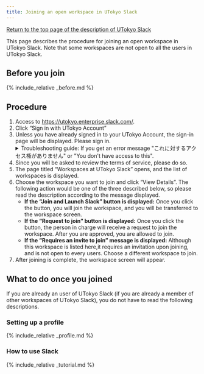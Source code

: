 ```yaml
---
title: Joining an open workspace in UTokyo Slack
---
```


[Return to the top page of the description of UTokyo Slack](/en/slack/)

This page describes the procedure for joining an open workspace in UTokyo Slack. Note that some workspaces are not open to all the users in UTokyo Slack.

## Before you join

{% include_relative _before.md %}

## Procedure

1. Access to https://utokyo.enterprise.slack.com/.
1. Click “Sign in with UTokyo Account”
1. Unless you have already signed in to your UTokyo Account, the sign-in page will be displayed. Please sign in.
    <details>
        <summary> Troubleshooting guide: If you get an error message "これに対するアクセス権がありません" or "You don't have access to this". </summary>
        It is possible that application or reflection of Multi-Factor Authentication for UTokyo Account is not completed, which is required to use UTokyo Slack. Please make sure to follow the initial setup procedure on the "<strong><a href="/en/utokyo_account/mfa/">Using Multi-Factor Authentication for UTokyo Accounts</a></strong>" page <strong>up to the last step "Step 4: Apply for MFA Use"</strong> to enable multi-factor authentication for your UTokyo Account. <strong>It will take about 40 minutes for your account settings to be reflected in the system, so please wait for a while</strong>.
    </details>
1. Since you will be asked to review the terms of service, please do so.
1. The page titled “Workspaces at UTokyo Slack” opens, and the list of workspaces is displayed.
1. Choose the workspace you want to join and click “View Details”. The following action would be one of the three described below, so please read the description according to the message displayed.
   - <strong>If the “Join and Launch Slack” button is displayed:</strong> Once you click the button, you will join the workspace, and you will be transferred to the workspace screen.
   - <strong>If the “Request to join” button is displayed:</strong> Once you click the button, the person in charge will receive a request to join the workspace. After you are approved, you are allowed to join.
   - <strong>If the “Requires an invite to join” message is displayed:</strong> Although this workspace is listed here,it requires an invitation upon joining, and is not open to every users. Choose a different workspace to join.
1. After joining is complete, the workspace screen will appear.

## What to do once you joined

If you are already an user of UTokyo Slack (if you are already a member of other workspaces of UTokyo Slack), you do not have to read the following descriptions.

### Setting up a profile

{% include_relative _profile.md %}

### How to use Slack

{% include_relative _tutorial.md %}